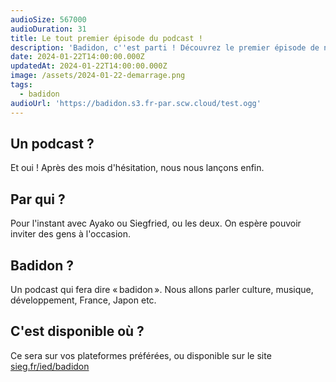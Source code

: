 ```yaml
---
audioSize: 567000
audioDuration: 31
title: Le tout premier épisode du podcast !
description: 'Badidon, c''est parti ! Découvrez le premier épisode de notre podcast.'
date: 2024-01-22T14:00:00.000Z
updatedAt: 2024-01-22T14:00:00.000Z
image: /assets/2024-01-22-demarrage.png
tags:
  - badidon
audioUrl: 'https://badidon.s3.fr-par.scw.cloud/test.ogg'
---
```


## Un podcast ?

Et oui ! Après des mois d'hésitation, nous nous lançons enfin.

## Par qui ?

Pour l'instant avec Ayako ou Siegfried, ou les deux. On espère pouvoir inviter des gens à l'occasion.

## Badidon ?

Un podcast qui fera dire « badidon ». Nous allons parler culture, musique, développement, France, Japon etc.

## C'est disponible où ?

Ce sera sur vos plateformes préférées, ou disponible sur le site [sieg.fr/ied/badidon](https://sieg.fr/ied/badidon)
